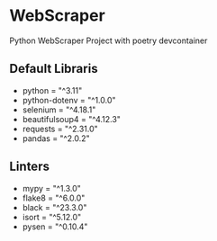 # WebScraper
Python WebScraper Project with poetry devcontainer

## Default Libraris
- python = "^3.11"
- python-dotenv = "^1.0.0"
- selenium = "^4.18.1"
- beautifulsoup4 = "^4.12.3"
- requests = "^2.31.0"
- pandas = "^2.0.2"

## Linters
- mypy = "^1.3.0"
- flake8 = "^6.0.0"
- black = "^23.3.0"
- isort = "^5.12.0"
- pysen = "^0.10.4"

